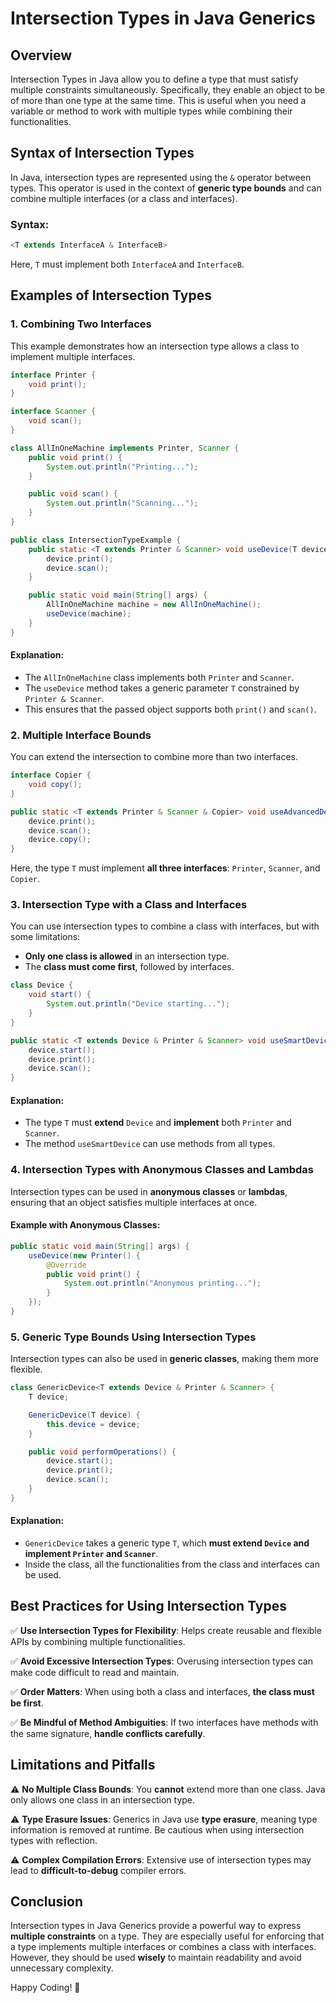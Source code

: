 # Intersection Types in Java Generics

## Overview
Intersection Types in Java allow you to define a type that must satisfy multiple constraints simultaneously. Specifically, they enable an object to be of more than one type at the same time. This is useful when you need a variable or method to work with multiple types while combining their functionalities.

## Syntax of Intersection Types
In Java, intersection types are represented using the `&` operator between types. This operator is used in the context of **generic type bounds** and can combine multiple interfaces (or a class and interfaces).

### Syntax:
```java
<T extends InterfaceA & InterfaceB>
```
Here, `T` must implement both `InterfaceA` and `InterfaceB`.

## Examples of Intersection Types

### 1. Combining Two Interfaces
This example demonstrates how an intersection type allows a class to implement multiple interfaces.

```java
interface Printer {
    void print();
}

interface Scanner {
    void scan();
}

class AllInOneMachine implements Printer, Scanner {
    public void print() {
        System.out.println("Printing...");
    }

    public void scan() {
        System.out.println("Scanning...");
    }
}

public class IntersectionTypeExample {
    public static <T extends Printer & Scanner> void useDevice(T device) {
        device.print();
        device.scan();
    }

    public static void main(String[] args) {
        AllInOneMachine machine = new AllInOneMachine();
        useDevice(machine);
    }
}
```
#### Explanation:
- The `AllInOneMachine` class implements both `Printer` and `Scanner`.
- The `useDevice` method takes a generic parameter `T` constrained by `Printer & Scanner`.
- This ensures that the passed object supports both `print()` and `scan()`.

### 2. Multiple Interface Bounds
You can extend the intersection to combine more than two interfaces.

```java
interface Copier {
    void copy();
}

public static <T extends Printer & Scanner & Copier> void useAdvancedDevice(T device) {
    device.print();
    device.scan();
    device.copy();
}
```
Here, the type `T` must implement **all three interfaces**: `Printer`, `Scanner`, and `Copier`.

### 3. Intersection Type with a Class and Interfaces
You can use intersection types to combine a class with interfaces, but with some limitations:
- **Only one class is allowed** in an intersection type.
- The **class must come first**, followed by interfaces.

```java
class Device {
    void start() {
        System.out.println("Device starting...");
    }
}

public static <T extends Device & Printer & Scanner> void useSmartDevice(T device) {
    device.start();
    device.print();
    device.scan();
}
```
#### Explanation:
- The type `T` must **extend** `Device` and **implement** both `Printer` and `Scanner`.
- The method `useSmartDevice` can use methods from all types.

### 4. Intersection Types with Anonymous Classes and Lambdas
Intersection types can be used in **anonymous classes** or **lambdas**, ensuring that an object satisfies multiple interfaces at once.

#### Example with Anonymous Classes:
```java
public static void main(String[] args) {
    useDevice(new Printer() {
        @Override
        public void print() {
            System.out.println("Anonymous printing...");
        }
    });
}
```

### 5. Generic Type Bounds Using Intersection Types
Intersection types can also be used in **generic classes**, making them more flexible.

```java
class GenericDevice<T extends Device & Printer & Scanner> {
    T device;

    GenericDevice(T device) {
        this.device = device;
    }

    public void performOperations() {
        device.start();
        device.print();
        device.scan();
    }
}
```
#### Explanation:
- `GenericDevice` takes a generic type `T`, which **must extend `Device` and implement `Printer` and `Scanner`**.
- Inside the class, all the functionalities from the class and interfaces can be used.

## Best Practices for Using Intersection Types
✅ **Use Intersection Types for Flexibility**: Helps create reusable and flexible APIs by combining multiple functionalities.

✅ **Avoid Excessive Intersection Types**: Overusing intersection types can make code difficult to read and maintain.

✅ **Order Matters**: When using both a class and interfaces, **the class must be first**.

✅ **Be Mindful of Method Ambiguities**: If two interfaces have methods with the same signature, **handle conflicts carefully**.

## Limitations and Pitfalls
⚠ **No Multiple Class Bounds**: You **cannot** extend more than one class. Java only allows one class in an intersection type.

⚠ **Type Erasure Issues**: Generics in Java use **type erasure**, meaning type information is removed at runtime. Be cautious when using intersection types with reflection.

⚠ **Complex Compilation Errors**: Extensive use of intersection types may lead to **difficult-to-debug** compiler errors.

## Conclusion
Intersection types in Java Generics provide a powerful way to express **multiple constraints** on a type. They are especially useful for enforcing that a type implements multiple interfaces or combines a class with interfaces. However, they should be used **wisely** to maintain readability and avoid unnecessary complexity.

Happy Coding! 🚀

